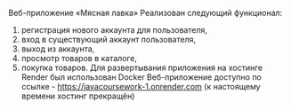 Веб-приложение «Мясная лавка»
Реализован следующий функционал:
1) регистрация нового аккаунта для пользователя,
2) вход в существующий аккаунт пользователя,
3) выход из аккаунта,
4) просмотр товаров в каталоге,
5) покупка товаров.
Для развертывания приложения на хостинге Render был использован Docker
Веб-приложение доступно по ссылке - https://javacoursework-1.onrender.com (к настоящему времени хостинг прекращён)
